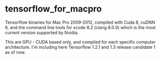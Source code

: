 # tensorflow_for_macpro
Tensorflow binaries for Mac Pro 2009-2012, compiled with  Cuda 8, cuDNN 6, and the command line tools for xcode 8.2 (clang 8.0.0) which is the most current version supported by Nvidia.

This are GPU - CUDA based only, and compiled for each specific computer architecture. I'm including here Tensorflow 1.2.1 and 1.3 release candidate 1 as of now. 
